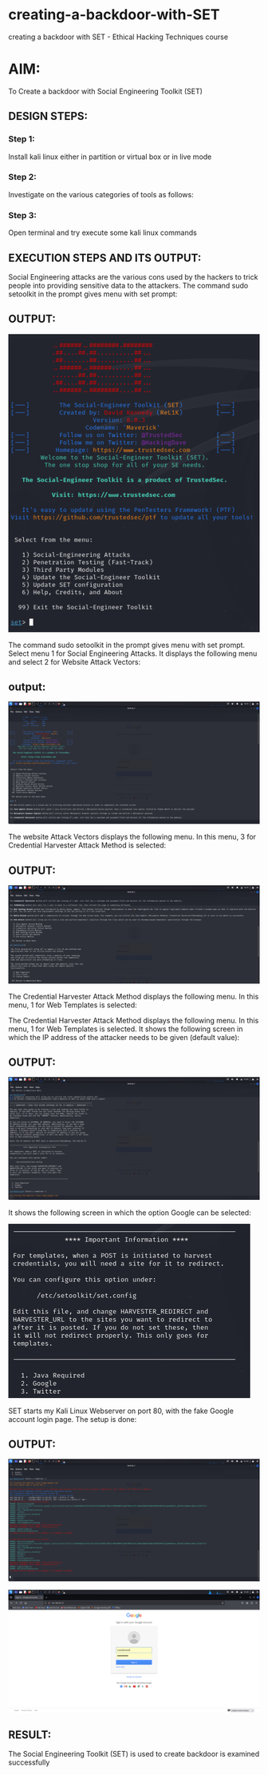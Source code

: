 # creating-a-backdoor-with-SET
creating a backdoor with SET - Ethical Hacking Techniques course

# AIM:
To Create a backdoor with Social Engineering Toolkit (SET)

## DESIGN STEPS:

### Step 1:

Install kali linux either in partition or virtual box or in live mode


### Step 2:

Investigate on the various categories of tools as follows:

### Step 3:

Open terminal and try execute some kali linux commands

## EXECUTION STEPS AND ITS OUTPUT:
Social Engineering attacks are the various cons used by the hackers to trick people into providing sensitive data to the attackers. 
The command sudo setoolkit in the prompt gives menu with set prompt:

## OUTPUT:
![alt text](image.png)

The command sudo setoolkit in the prompt gives menu with set prompt. Select menu 1 for Social Engineering Attacks.
It displays the following menu and select 2 for Website Attack Vectors:

## output:
![alt text](image-2.png)

The website Attack Vectors displays the following menu. In this menu, 3 for Credential Harvester Attack Method is selected:

## OUTPUT:

![alt text](exp7.png)

The Credential Harvester Attack Method displays the following menu. In this menu, 1 for Web Templates is selected:

The Credential Harvester Attack Method displays the following menu. In this menu, 1 for Web Templates is selected.
It shows the following screen in which the IP address of the attacker needs to be given (default value):
## OUTPUT:

![alt text](<eth 7.png>)

It shows the following screen in which the option Google can be selected:

![alt text](image-3.png)


SET starts my Kali Linux Webserver on port 80, with the fake Google account login page. The setup is done:

## OUTPUT:

![alt text](<exp 7.png>)


![alt text](7thexp.png)



## RESULT:
The Social Engineering Toolkit (SET) is used to create backdoor is  examined successfully
